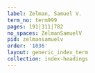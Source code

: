 ```yaml
---
label: Zelman, Samuel V.
term_no: term999
pages: 191|311|782
no_spaces: ZelmanSamuelV
pid: zelmansamuelv
order: '1036'
layout: generic_index_term
collection: index-headings
---
```

